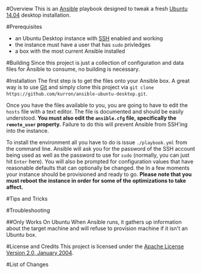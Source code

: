#Overview
This is an [Ansible](http://www.ansible.com/) playbook designed to tweak a fresh 
[Ubuntu 14.04](http://www.ubuntu.com/) desktop installation.

#Prerequisites

* an Ubuntu Desktop instance with [SSH](http://www.openssh.com/) enabled and working
* the instance must have a user that has `sudo` privledges
* a box with the most current Ansible installed
 
#Building
Since this project is just a collection of configuration and data files for Ansible to consume, no building is necessary.

#Installation
The first step is to get the files onto your Ansible box.  A great way is to use [Git](https://git-scm.com/) and
simply clone this project via `git clone https://github.com/kurron/ansible-ubuntu-desktop.git`.

Once you have the files available to you, you are going to have to edit the `hosts` file with a text editor.  The 
file is documented and should be easily understood. **You must also edit the `ansible.cfg` file, specifically the 
`remote_user` property.**  Failure to do this will prevent Ansible from SSH'ing into the instance.

To install the environment all you have to do is issue `./playbook.yml` from the command line.  Ansible will ask you for the password 
of the SSH account being used as well as the password to use for `sudo` (normally, you can just hit `Enter` here). You will 
also be prompted for configuration values that have reasonable defaults that can optionally be changed. the In a few moments your instance 
should be provisioned and ready to go.  **Please note that you must reboot the instance in order for some of the optimizations to take affect.** 

#Tips and Tricks

#Troubleshooting

##Only Works On Ubuntu
When Ansible runs, it gathers up information about the target machine and will refuse to provision machine if 
it isn't an Ubuntu box.

#License and Credits
This project is licensed under the [Apache License Version 2.0, January 2004](http://www.apache.org/licenses/).

#List of Changes
